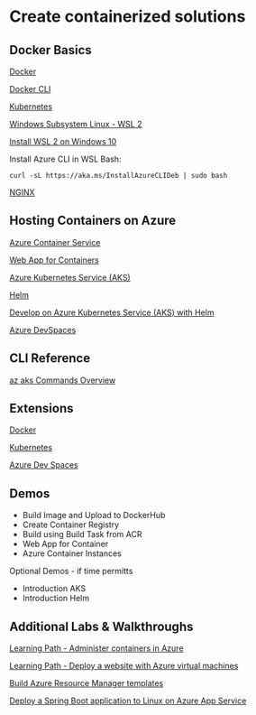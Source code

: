 # Create containerized solutions

## Docker Basics

[Docker](https://www.docker.com/products/docker-desktop)

[Docker CLI](https://docs.docker.com/engine/reference/commandline/cli/)

[Kubernetes](https://kubernetes.io/de/)

[Windows Subsystem Linux - WSL 2](https://docs.microsoft.com/en-us/windows/wsl/wsl2-about)

[Install WSL 2 on Windows 10](https://pureinfotech.com/install-windows-subsystem-linux-2-windows-10/)

Install Azure CLI in WSL Bash:

```
curl -sL https://aka.ms/InstallAzureCLIDeb | sudo bash
```

[NGINX](https://www.nginx.com/)

## Hosting Containers on Azure

[Azure Container Service](https://docs.microsoft.com/de-at/azure/container-service/)

[Web App for Containers](https://docs.microsoft.com/en-us/azure/app-service/containers/)

[Azure Kubernetes Service (AKS)](https://docs.microsoft.com/en-us/azure/aks/)

[Helm](https://helm.sh/)

[Develop on Azure Kubernetes Service (AKS) with Helm](https://docs.microsoft.com/en-us/azure/aks/quickstart-helm)

[Azure DevSpaces](https://docs.microsoft.com/en-us/azure/dev-spaces/)

## CLI Reference

[az aks Commands Overview](https://docs.microsoft.com/en-us/cli/azure/aks?view=azure-cli-latest)

## Extensions

[Docker](https://marketplace.visualstudio.com/items?itemName=ms-azuretools.vscode-docker)

[Kubernetes](https://marketplace.visualstudio.com/items?itemName=ms-kubernetes-tools.vscode-kubernetes-tools)

[Azure Dev Spaces](https://marketplace.visualstudio.com/items?itemName=azuredevspaces.azds)

## Demos

- Build Image and Upload to DockerHub
- Create Container Registry
- Build using Build Task from ACR
- Web App for Container
- Azure Container Instances

Optional Demos - if time permitts

- Introduction AKS
- Introduction Helm

## Additional Labs & Walkthroughs

[Learning Path - Administer containers in Azure](https://docs.microsoft.com/en-us/learn/paths/administer-containers-in-azure/)

[Learning Path - Deploy a website with Azure virtual machines](https://docs.microsoft.com/en-us/learn/paths/deploy-a-website-with-azure-virtual-machines/)

[Build Azure Resource Manager templates](https://docs.microsoft.com/en-us/learn/modules/build-azure-vm-templates/)

[Deploy a Spring Boot application to Linux on Azure App Service](https://docs.microsoft.com/en-us/azure/developer/java/spring-framework/deploy-spring-boot-java-app-on-linux)
